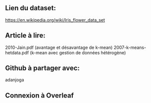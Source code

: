 ## Lien du dataset:
https://en.wikipedia.org/wiki/Iris_flower_data_set

## Article à lire:
2010-Jain.pdf (avantage et désavantage de k-mean)
2007-k-means-hetdata.pdf (k-mean avec gestion de données hétérogène)

## Github à partager avec:
adanjoga

## Connexion à Overleaf